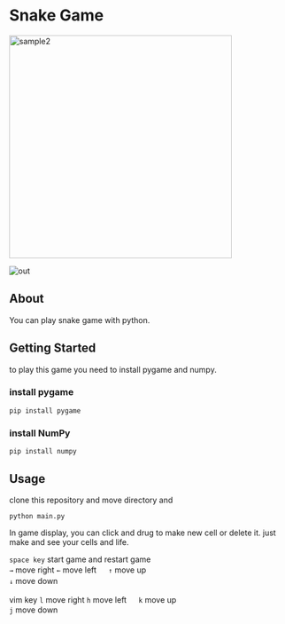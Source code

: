 # Snake Game

<img width="402" alt="sample2" src="https://user-images.githubusercontent.com/33506506/59819466-f059b600-9362-11e9-805e-d39364b61742.png">


![ out](https://user-images.githubusercontent.com/33506506/59820839-598ef880-9366-11e9-8420-21f937958cf7.gif)

## About
You can play snake game with python.


## Getting Started  
to play this game you need to install pygame and numpy.  
### install pygame
```
pip install pygame
```
### install NumPy
```
pip install numpy
```

## Usage
clone this repository and move directory and  
```
python main.py
```

In game display, you can click and drug to make new cell or delete it.
just make and see your cells and life.

```space key``` start game and restart game  
```→```  move right
```←``` move left 　
```↑```  move up  
```↓``` move down  　


vim key
```l```  move right
```h``` move left 　
```k```  move up  
```j``` move down  
